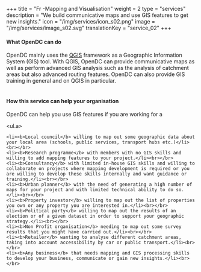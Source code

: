 +++
title = "Fr -Mapping and Visualisation"
weight = 2
type = "services"
description = "We build communicative maps and use GIS features to get new insights."
icon = "/img/services/icon_s02.png"
image = "/img/services/image_s02.svg"
translationKey = "service_02"
+++

#### What OpenDC can do
OpenDC mainly uses the <a href="https://qgis.org/en/site/" target="_blank"/>QGIS</a> framework as a Geographic Information System (GIS) tool. With QGIS, OpenDC can provide communicative maps as well as perform advanced GIS analysis such as the analysis of catchment areas but also advanced routing features. OpenDC can also provide GIS training in general and on QGIS in particular.
<br></br>


#### How this service can help your organisation
OpenDC can help you use GIS features if you are working for a
	
<ul.a>
	
	<li><b>Local council</b> willing to map out some geographic data about your local area (schools, public services, transport hubs etc.)</li><br></br>
	<li><b>Research programme</b> with members with no GIS skills and willing to add mapping features to your project.</li><br></br>
	<li><b>Consultancy</b> with limited in-house GIS skills and willing to collaborate on projects where mapping development is required or you are willing to develop these skills internally and want guidance or training.</li><br></br>
	<li><b>Urban planner</b> with the need of generating a high number of maps for your project and with limited technical ability to do so.</li><br></br>
	<li><b>Property investor</b> willing to map out the list of properties you own or any property you are interested in.</li><br></br>
	<li><b>Political party</b> willing to map out the results of an election or of a given dataset in order to support your geographic strategy.</li><br></br>
	<li><b>Non Profit organisation</b> needing to map out some survey results that you might have carried out.</li><br></br>
	<li><b>Retailer</b> wanting to analyse different catchment areas, taking into account accessibility by car or public transport.</li><br></br>
	<li><b>Any business</b> that needs mapping and GIS processing skills to develop your business, communicate or gain new insights.</li><br></br>
</ul>	

